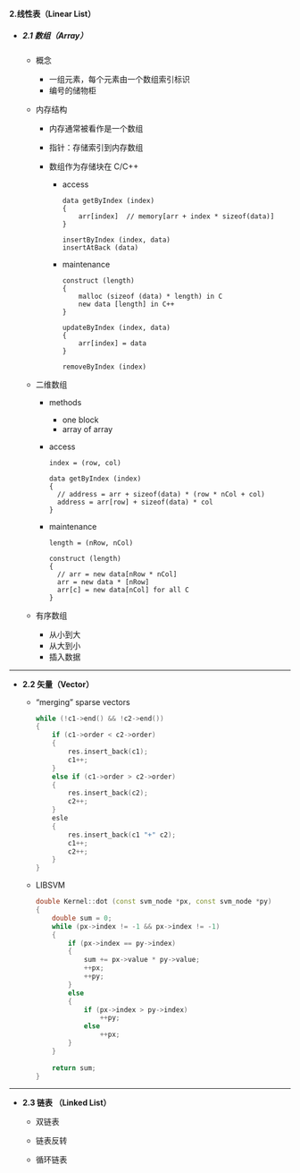 #### 2.线性表（Linear List）

* ##### 2.1 数组（Array）

  * 概念

    * 一组元素，每个元素由一个数组索引标识
    * 编号的储物柜

  * 内存结构

    * 内存通常被看作是一个数组

    * 指针：存储索引到内存数组

    * 数组作为存储块在 C/C++

      * access

        ```C/C++
        data getByIndex (index)
        {
        	arr[index]  // memory[arr + index * sizeof(data)]
        }
        
        insertByIndex (index, data)
        insertAtBack (data)
        ```

      * maintenance

        ```C/C++
        construct (length)
        {
        	malloc (sizeof (data) * length) in C
        	new data [length] in C++
        }
        
        updateByIndex (index, data)
        {
        	arr[index] = data
        }
        
        removeByIndex (index)
        ```

  * 二维数组
    * methods

      * one block 
      * array of array

    * access

      ```C/C++
      index = (row, col)
      
      data getByIndex (index)
      {
      	// address = arr + sizeof(data) * (row * nCol + col)
      	address = arr[row] + sizeof(data) * col
      }
      ```

    * maintenance

      ```C/C++
      length = (nRow, nCol)
      
      construct (length)
      {
      	// arr = new data[nRow * nCol]
      	arr = new data * [nRow]
      	arr[c] = new data[nCol] for all C
      }
      ```

  * 有序数组

    * 从小到大
    * 从大到小
    * 插入数据

---

* **2.2 矢量（Vector）**
  * “merging” sparse vectors
  
    ```C++
    while (!c1->end() && !c2->end())
    {
    	if (c1->order < c2->order) 
        {
    		res.insert_back(c1);
    		c1++;
    	}
    	else if (c1->order > c2->order) 
        {
    		res.insert_back(c2);
    		c2++;
    	}
    	esle 
        {
    		res.insert_back(c1 "+" c2);
    		c1++;
    		c2++;
    	}
    }
    ```
  
  * LIBSVM
  
    ```C++
    double Kernel::dot (const svm_node *px, const svm_node *py)
    {
        double sum = 0;
        while (px->index != -1 && px->index != -1)
        {
            if (px->index == py->index)
            {
                sum += px->value * py->value;
                ++px;
                ++py;
            }
            else
            {
                if (px->index > py->index)
                    ++py;
                else
                    ++px;
            }
        }
        
        return sum;
    }
    ```

---

* **2.3 链表 （Linked List）**

  * 双链表

  * 链表反转

  * 循环链表


